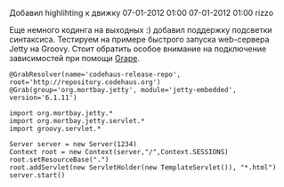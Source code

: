 Добавил highlihting к движку
07-01-2012 01:00
07-01-2012 01:00
rizzo

Еще немного кодинга на выходных :) добавил поддержку подсветки синтаксиса. Тестируем на примере быстрого запуска web-сервера Jetty на Groovy. Стоит обратить
особое внимание на подключение зависимостей при помощи [Grape](http://groovy.codehaus.org/Grape).

    @GrabResolver(name='codehaus-release-repo', root='http://repository.codehaus.org')
    @Grab(group='org.mortbay.jetty', module='jetty-embedded', version='6.1.11')

    import org.mortbay.jetty.*
    import org.mortbay.jetty.servlet.*
    import groovy.servlet.*

    Server server = new Server(1234)
    Context root = new Context(server,"/",Context.SESSIONS)
    root.setResourceBase(".")
    root.addServlet(new ServletHolder(new TemplateServlet()), "*.html")
    server.start()